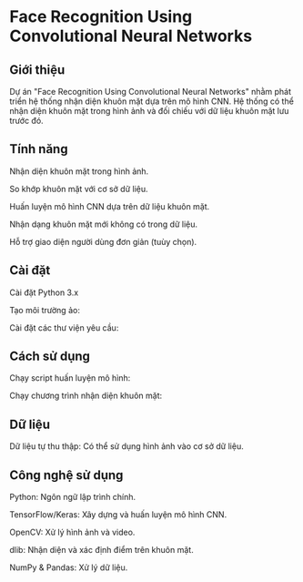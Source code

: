# Face Recognition Using Convolutional Neural Networks

## Giới thiệu
Dự án "Face Recognition Using Convolutional Neural Networks" nhằm phát triển hệ thống nhận diện khuôn mặt dựa trên mô hình CNN. Hệ thống có thể nhận diện khuôn mặt trong hình ảnh và đối chiếu với dữ liệu khuôn mặt lưu trước đó.

## Tính năng

Nhận diện khuôn mặt trong hình ảnh.

So khớp khuôn mặt với cơ sở dữ liệu.

Huấn luyện mô hình CNN dựa trên dữ liệu khuôn mặt.

Nhận dạng khuôn mặt mới không có trong dữ liệu.

Hỗ trợ giao diện người dùng đơn giản (tuùy chọn).

## Cài đặt

Cài đặt Python 3.x

Tạo môi trường ảo:

Cài đặt các thư viện yêu cầu:

## Cách sử dụng

Chạy script huấn luyện mô hình:

Chạy chương trình nhận diện khuôn mặt:

## Dữ liệu

Dữ liệu tự thu thập: Có thể sử dụng hình ảnh vào cơ sở dữ liệu.

## Công nghệ sử dụng

Python: Ngôn ngữ lập trình chính.

TensorFlow/Keras: Xây dựng và huấn luyện mô hình CNN.

OpenCV: Xử lý hình ảnh và video.

dlib: Nhận diện và xác định điểm trên khuôn mặt.

NumPy & Pandas: Xử lý dữ liệu.



